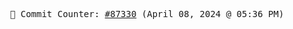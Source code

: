 <p align="center">
    <samp>
        📮 Commit Counter: <a href="https://github.com/Javascript-void0/Javascript-void0/commits/main">#87330</a> (April 08, 2024 @ 05:36 PM)
    </samp>
</p>